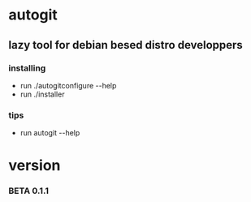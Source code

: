 # autogit

## lazy tool for debian besed distro developpers

### installing
- run ./autogitconfigure --help
- run ./installer

### tips
- run autogit --help 

# version
### BETA 0.1.1
